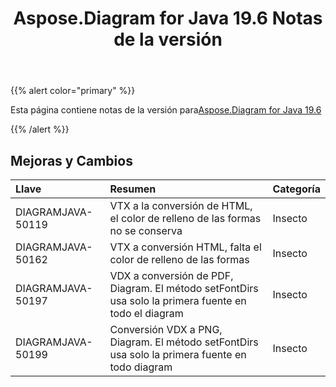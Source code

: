 ﻿---
title: Aspose.Diagram for Java 19.6 Notas de la versión
type: docs
weight: 70
url: /es/java/aspose-diagram-for-java-19-6-release-notes/
---
{{% alert color="primary" %}} 

Esta página contiene notas de la versión para[Aspose.Diagram for Java 19.6](https://docs.aspose.com/diagram/java/aspose-diagram-for-java-19-6-release-notes/)

{{% /alert %}} 
## **Mejoras y Cambios**

|**Llave**|**Resumen**|**Categoría**|
|:- |:- |:- |
|DIAGRAMJAVA-50119|VTX a la conversión de HTML, el color de relleno de las formas no se conserva|Insecto|
|DIAGRAMJAVA-50162|VTX a conversión HTML, falta el color de relleno de las formas|Insecto|
|DIAGRAMJAVA-50197|VDX a conversión de PDF, Diagram. El método setFontDirs usa solo la primera fuente en todo el diagram|Insecto|
|DIAGRAMJAVA-50199|Conversión VDX a PNG, Diagram. El método setFontDirs usa solo la primera fuente en todo diagram|Insecto|

